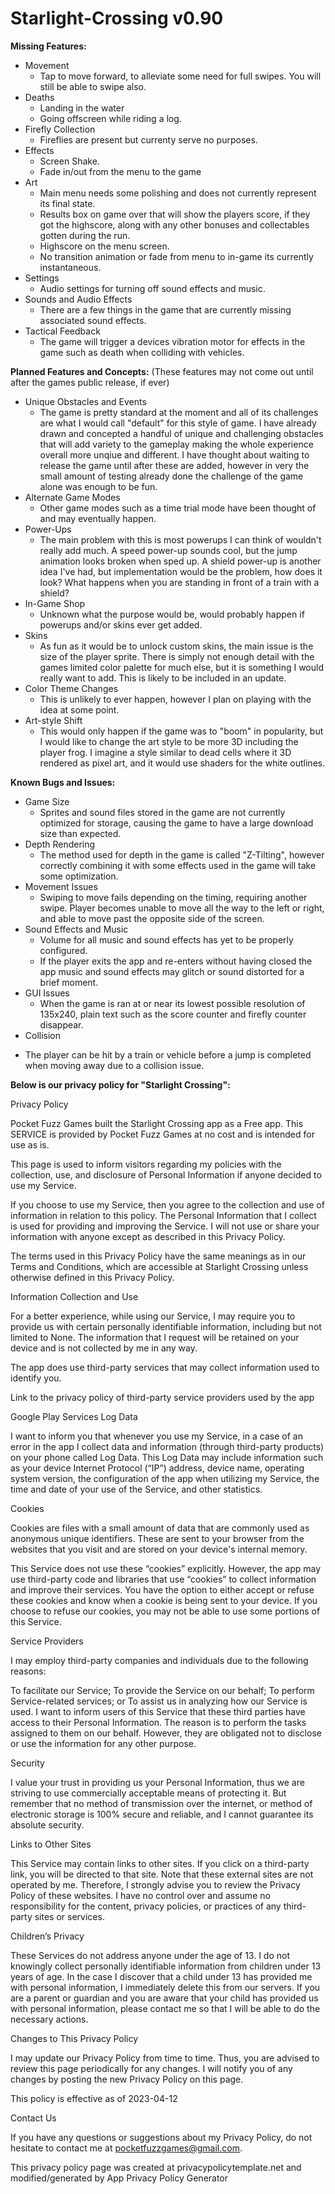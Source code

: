 # Starlight-Crossing v0.90
**Missing Features:**
* Movement
  - Tap to move forward, to alleviate some need for full swipes. You will still be able to swipe also.
* Deaths
  - Landing in the water
  - Going offscreen while riding a log.
* Firefly Collection
  - Fireflies are present but currenty serve no purposes.
* Effects
  - Screen Shake.
  - Fade in/out from the menu to the game
* Art
  - Main menu needs some polishing and does not currently represent its final state.
  - Results box on game over that will show the players score, if they got the highscore, along with any other bonuses and collectables gotten during the run.
  - Highscore on the menu screen.
  - No transition animation or fade from menu to in-game its currently instantaneous.
* Settings
  - Audio settings for turning off sound effects and music.
* Sounds and Audio Effects 
  - There are a few things in the game that are currently missing associated sound effects.
* Tactical Feedback
  - The game will trigger a devices vibration motor for effects in the game such as death when colliding with vehicles.
  
**Planned Features and Concepts:**
(These features  may not come out until after the games public release, if ever)
* Unique Obstacles and Events
  - The game is pretty standard at the moment and all of its challenges are what I would call "default" for this style of game. I have already drawn and concepted a handful of unique and challenging obstacles that will add variety to the gameplay making the whole experience overall more unqiue and different. I have thought about waiting to release the game until after these are added, however in very the small amount of testing already done the challenge of the game alone was enough to be fun.
* Alternate Game Modes
  - Other game modes such as a time trial mode have been thought of and may eventually happen.
* Power-Ups
  - The main problem with this is most powerups I can think of wouldn't really add much. A speed power-up sounds cool, but the jump animation looks broken when sped up. A shield power-up is another idea I've had, but implementation would be the problem, how does it look? What happens when you are standing in front of a train with a shield?
* In-Game Shop
  - Unknown what the purpose would be, would probably happen if powerups and/or skins ever get added.
* Skins
  - As fun as it would be to unlock custom skins, the main issue is the size of the player sprite. There is simply not enough detail with the games limited color palette for much else, but it is something I would really want to add. This is likely to be included in an update.
* Color Theme Changes
  - This is unlikely to ever happen, however I plan on playing with the idea at some point.
* Art-style Shift
  - This would only happen if the game was to "boom" in popularity, but I would like to change the art style to be more 3D including the player frog. I imagine a style similar to dead cells where it 3D rendered as pixel art, and it would use shaders for the white outlines.

**Known Bugs and Issues:**
* Game Size
  - Sprites and sound files stored in the game are not currently optimized for storage, causing the game to have a large download size than expected.
* Depth Rendering
  - The method used for depth in the game is called "Z-Tilting", however correctly combining it with some effects used in the game will take some optimization.
* Movement Issues
  - Swiping to move fails depending on the timing, requiring another swipe.
Player becomes unable to move all the way to the left or right, and able to move past the opposite side of the screen.
* Sound Effects and Music
  - Volume for all music and sound effects has yet to be properly configured.
  - If the player exits the app and re-enters without having closed the app music and sound effects may glitch or sound distorted for a brief moment.
* GUI Issues
  - When the game is ran at or near its lowest possible resolution of 135x240, plain text such as the score counter and firefly counter disappear.
* Collision
 - The player can be hit by a train or vehicle before a jump is completed when moving away due to a collision issue.
 
**Below is our privacy policy for "Starlight Crossing":**

Privacy Policy

Pocket Fuzz Games built the Starlight Crossing app as a Free app. This SERVICE is provided by Pocket Fuzz Games at no cost and is intended for use as is.

This page is used to inform visitors regarding my policies with the collection, use, and disclosure of Personal Information if anyone decided to use my Service.

If you choose to use my Service, then you agree to the collection and use of information in relation to this policy. The Personal Information that I collect is used for providing and improving the Service. I will not use or share your information with anyone except as described in this Privacy Policy.

The terms used in this Privacy Policy have the same meanings as in our Terms and Conditions, which are accessible at Starlight Crossing unless otherwise defined in this Privacy Policy.

Information Collection and Use

For a better experience, while using our Service, I may require you to provide us with certain personally identifiable information, including but not limited to None. The information that I request will be retained on your device and is not collected by me in any way.

The app does use third-party services that may collect information used to identify you.

Link to the privacy policy of third-party service providers used by the app

Google Play Services
Log Data

I want to inform you that whenever you use my Service, in a case of an error in the app I collect data and information (through third-party products) on your phone called Log Data. This Log Data may include information such as your device Internet Protocol (“IP”) address, device name, operating system version, the configuration of the app when utilizing my Service, the time and date of your use of the Service, and other statistics.

Cookies

Cookies are files with a small amount of data that are commonly used as anonymous unique identifiers. These are sent to your browser from the websites that you visit and are stored on your device's internal memory.

This Service does not use these “cookies” explicitly. However, the app may use third-party code and libraries that use “cookies” to collect information and improve their services. You have the option to either accept or refuse these cookies and know when a cookie is being sent to your device. If you choose to refuse our cookies, you may not be able to use some portions of this Service.

Service Providers

I may employ third-party companies and individuals due to the following reasons:

To facilitate our Service;
To provide the Service on our behalf;
To perform Service-related services; or
To assist us in analyzing how our Service is used.
I want to inform users of this Service that these third parties have access to their Personal Information. The reason is to perform the tasks assigned to them on our behalf. However, they are obligated not to disclose or use the information for any other purpose.

Security

I value your trust in providing us your Personal Information, thus we are striving to use commercially acceptable means of protecting it. But remember that no method of transmission over the internet, or method of electronic storage is 100% secure and reliable, and I cannot guarantee its absolute security.

Links to Other Sites

This Service may contain links to other sites. If you click on a third-party link, you will be directed to that site. Note that these external sites are not operated by me. Therefore, I strongly advise you to review the Privacy Policy of these websites. I have no control over and assume no responsibility for the content, privacy policies, or practices of any third-party sites or services.

Children’s Privacy

These Services do not address anyone under the age of 13. I do not knowingly collect personally identifiable information from children under 13 years of age. In the case I discover that a child under 13 has provided me with personal information, I immediately delete this from our servers. If you are a parent or guardian and you are aware that your child has provided us with personal information, please contact me so that I will be able to do the necessary actions.

Changes to This Privacy Policy

I may update our Privacy Policy from time to time. Thus, you are advised to review this page periodically for any changes. I will notify you of any changes by posting the new Privacy Policy on this page.

This policy is effective as of 2023-04-12

Contact Us

If you have any questions or suggestions about my Privacy Policy, do not hesitate to contact me at pocketfuzzgames@gmail.com.

This privacy policy page was created at privacypolicytemplate.net and modified/generated by App Privacy Policy Generator

